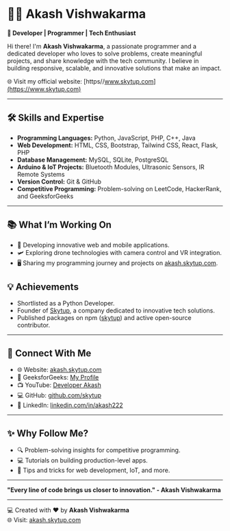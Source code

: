 # 👨‍💻 Akash Vishwakarma 

**🚀 Developer | Programmer | Tech Enthusiast**

Hi there! I'm **Akash Vishwakarma**, a passionate programmer and a dedicated developer who loves to solve problems, create meaningful projects, and share knowledge with the tech community. I believe in building responsive, scalable, and innovative solutions that make an impact.

🌐 Visit my official website: [https//www.skytup.com](https://www.skytup.com)  

---

## 🛠️ **Skills and Expertise**
- **Programming Languages:** Python, JavaScript, PHP, C++, Java  
- **Web Development:** HTML, CSS, Bootstrap, Tailwind CSS, React, Flask, PHP  
- **Database Management:** MySQL, SQLite, PostgreSQL  
- **Arduino & IoT Projects:** Bluetooth Modules, Ultrasonic Sensors, IR Remote Systems  
- **Version Control:** Git & GitHub  
- **Competitive Programming:** Problem-solving on LeetCode, HackerRank, and GeeksforGeeks  

---

## 📚 **What I’m Working On**
- 🚀 Developing innovative web and mobile applications.  
- 🛩️ Exploring drone technologies with camera control and VR integration.  
- 🖥️ Sharing my programming journey and projects on [akash.skytup.com](https://akash.skytup.com).  

## 💡 **Achievements**
- Shortlisted as a Python Developer.  
- Founder of [Skytup](https://akash.skytup.com), a company dedicated to innovative tech solutions.  
- Published packages on npm ([skytup](https://www.npmjs.com/package/skytup)) and active open-source contributor.  

---

## 💬 **Connect With Me**
- 🌐 Website: [akash.skytup.com](https://akash.skytup.com)  
- 📘 GeeksforGeeks: [My Profile](https://www.geeksforgeeks.org/user/akash12code/)  
- 📺 YouTube: [Developer Akash](https://www.youtube.com/@DeveloperAkash)  
- 💻 GitHub: [github.com/skytup](https://github.com/skytup)
- 📝 LinkedIn: [linkedin.com/in/akash222](linkedin.com/in/akash222)  

---

## ✨ **Why Follow Me?**
- 🔍 Problem-solving insights for competitive programming.  
- 💻 Tutorials on building production-level apps.  
- 🌱 Tips and tricks for web development, IoT, and more.  

---

**"Every line of code brings us closer to innovation." - Akash Vishwakarma**  

---
💻 Created with ❤️ by **Akash Vishwakarma**  
🌐 Visit: [akash.skytup.com](https://akash.skytup.com)
